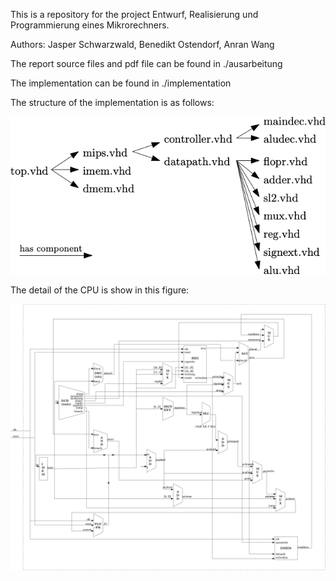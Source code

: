 This is a repository for the project Entwurf, Realisierung und Programmierung eines Mikrorechners.

Authors: Jasper Schwarzwald, Benedikt Ostendorf, Anran Wang

The report source files and pdf file can be found in ./ausarbeitung

The implementation can be found in ./implementation

The structure of the implementation is as follows: 

![image](figures/impl_struc.png)

The detail of the CPU is show in this figure:

![image](figures/schaltplan.png)
